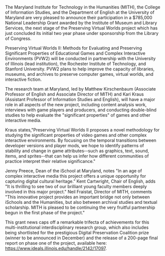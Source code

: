 The Maryland Institute for Technology in the Humanities (MITH), the College of Information Studies, and the Department of English at the University of Maryland are very pleased to announce their participation in a \$785,000 National Leadership Grant awarded by the Institute of Museum and Library Services, the next stage of the Preserving Virtual Worlds project which has just concluded its initial two year phase under sponsorship from the Library of Congress.

Preserving Virtual Worlds II: Methods for Evaluating and Preserving Significant Properties of Educational Games and Complex Interactive Environments (PVW2) will be conducted in partnership with the University of Illinois (lead institution), the Rochester Institute of Technology, and Stanford University. PVW2 plans to help improve the capacity of libraries, museums, and archives to preserve computer games, virtual worlds, and interactive fiction.

The research team at Maryland, led by Matthew Kirschenbaum (Associate Professor of English and Associate Director of MITH) and Kari Kraus (Assistant Professor of Information Studies and English), will have a major role in all aspects of the new project, including content analysis work, interviews with game players and producers, and conducting double-blind studies to help evaluate the "significant properties" of games and other interactive media.

Kraus states,"Preserving Virtual Worlds II proposes a novel methodology for studying the significant properties of video games and other complex interactive environments. By focusing on the temporal transitions between developer versions and player mods, we hope to identify patterns of stability and change in game attributes--such as graphics, text, sound, items, and sprites--that can help us infer how different communities of practice interpret their relative significance."

Jenny Preece, Dean of the iSchool at Maryland, notes "In an age of complex interactive media this project offers a unique opportunity for capturing digital cultural heritage.” Kent Cartwright, Chair of English, adds "It is thrilling to see two of our brilliant young faculty members deeply involved in this major project." Neil Fraistat, Director of MITH, comments "This innovative project provides an important bridge not only between iSchools and the Humanities, but also between archival studies and textual scholarship. MITH is pleased to be continuing the very fruitful partnership begun in the first phase of the project."

This grant news caps off a remarkable trifecta of achievements for this multi-institutional interdisciplinary research group, which also includes being shortlisted for the prestigious Digital Preservation Coalition prize (winner to be announced in December) and the release of a 200-page final report on phase one of the project, available here: <https://www.ideals.illinois.edu/handle/2142/17097>.